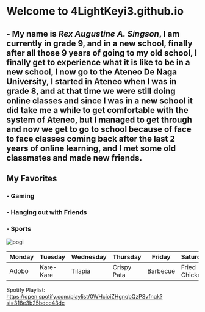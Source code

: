 # Welcome to 4LightKeyi3.github.io
## - My name is *Rex Augustine A. Singson*, I am currently in grade 9, and in a new school, finally after all those 9 years of going to my old school, I finally get to experience what it is like to be in a new school, I now go to the Ateneo De Naga University, I started in Ateneo when I was in grade 8, and at that time we were still doing online classes and since I was in a new school it did take me a while to get comfortable with the system of Ateneo, but I managed to get through and now we get to go to school because of face to face classes coming back after the last 2 years of online learning, and I met some old classmates and made new friends. 
## My Favorites
### - Gaming 
### - Hanging out with Friends
### - Sports

![pogi](https://scontent-xsp1-2.xx.fbcdn.net/v/t1.15752-9/299738005_394916049451096_8925260609751482670_n.jpg?_nc_cat=104&ccb=1-7&_nc_sid=ae9488&_nc_eui2=AeGnfse-XhtVYu4mjkMCokFPuSlwhBHGnjK5KXCEEcaeMro9tbsFzmYXgCv5klaYWT1YG6qciLlxd2iXFlzdUEyj&_nc_ohc=S0NteulQZfMAX-jA-Sx&_nc_ht=scontent-xsp1-2.xx&oh=03_AdTbL4L5HrreYhgMSlmHqCa4IjxYC4k1IQJhRVvJOyTKYQ&oe=63A58645)

| Monday | Tuesday | Wednesday | Thursday | Friday | Saturday | Sunday |
| ------ | ------- | --------- | -------- | ------ | -------- | ------ |
| Adobo | Kare-Kare | Tilapia | Crispy Pata | Barbecue | Fried Chicken | Sinigang |

Spotify Playlist:
https://open.spotify.com/playlist/0WHcioiZHgnqbQzPSvfnqk?si=318e3b25bdcc43dc

